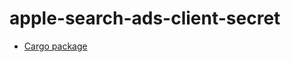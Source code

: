 # apple-search-ads-client-secret

* [Cargo package](https://crates.io/crates/apple-search-ads-client-secret)
